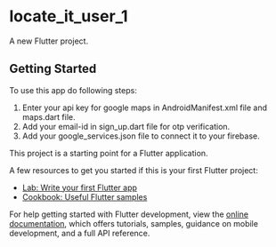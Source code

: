 # locate_it_user_1

A new Flutter project.

## Getting Started

To use this app do following steps:
1. Enter your api key for google maps in AndroidManifest.xml file and maps.dart file.
2. Add your email-id in sign_up.dart file for otp verification.
3. Add your google_services.json file to connect it to your firebase.

This project is a starting point for a Flutter application.

A few resources to get you started if this is your first Flutter project:

- [Lab: Write your first Flutter app](https://docs.flutter.dev/get-started/codelab)
- [Cookbook: Useful Flutter samples](https://docs.flutter.dev/cookbook)

For help getting started with Flutter development, view the
[online documentation](https://docs.flutter.dev/), which offers tutorials,
samples, guidance on mobile development, and a full API reference.
